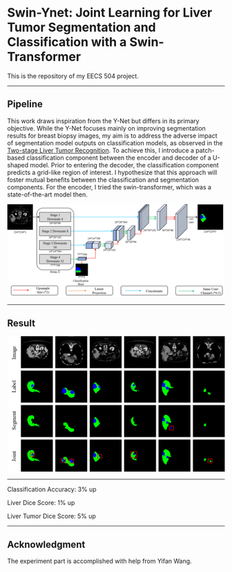 # Swin-Ynet: Joint Learning for Liver Tumor Segmentation and Classification with a Swin-Transformer

This is the repository of my EECS 504 project.

----

## Pipeline

This work draws inspiration from the Y-Net but differs in its primary objective. While the Y-Net focuses mainly on improving segmentation results for breast biopsy images, my aim is to address the adverse impact of segmentation model outputs on classification models, as observed in the [Two-stage Liver Tumor Recognition](https://github.com/Zch0414/Liver-Tumor-Segmentation-and-Recognition/tree/2stage). To achieve this, I introduce a patch-based classification component between the encoder and decoder of a U-shaped model. Prior to entering the decoder, the classification component predicts a grid-like region of interest. I hypothesize that this approach will foster mutual benefits between the classification and segmentation components. For the encoder, I tried the swin-transformer, which was a state-of-the-art model then.

![swin](https://github.com/Zch0414/Liver-Tumor-Segmentation-and-Recognition/blob/swin-ynet/img/pipeline.png)

----

## Result

![result](https://github.com/Zch0414/Liver-Tumor-Segmentation-and-Recognition/blob/swin-ynet/img/results.png)

----

Classification Accuracy: 3% up 

Liver Dice Score: 1% up

Liver Tumor Dice Score: 5% up

----

## Acknowledgment
The experiment part is accomplished with help from Yifan Wang.






